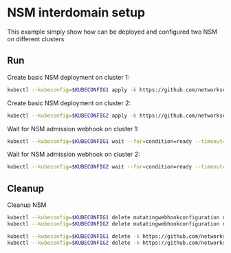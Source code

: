 # NSM interdomain setup


This example simply show how can be deployed and configured two NSM on different clusters

## Run

Create basic NSM deployment on cluster 1:

```bash
kubectl --kubeconfig=$KUBECONFIG1 apply -k https://github.com/networkservicemesh/deployments-k8s/examples/interdomain/nsm/cluster1?ref=5d235ffcf66bf0b5ce6138a4587fef6ade0877ef
```

Create basic NSM deployment on cluster 2:

```bash
kubectl --kubeconfig=$KUBECONFIG2 apply -k https://github.com/networkservicemesh/deployments-k8s/examples/interdomain/nsm/cluster2?ref=5d235ffcf66bf0b5ce6138a4587fef6ade0877ef
```

Wait for NSM admission webhook on cluster 1:

```bash
kubectl --kubeconfig=$KUBECONFIG1 wait --for=condition=ready --timeout=1m pod -n nsm-system -l app=admission-webhook-k8s
```

Wait for NSM admission webhook on cluster 2:

```bash
kubectl --kubeconfig=$KUBECONFIG2 wait --for=condition=ready --timeout=1m pod -n nsm-system -l app=admission-webhook-k8s
```

## Cleanup

Cleanup NSM
```bash
kubectl --kubeconfig=$KUBECONFIG1 delete mutatingwebhookconfiguration nsm-mutating-webhook
kubectl --kubeconfig=$KUBECONFIG2 delete mutatingwebhookconfiguration nsm-mutating-webhook

kubectl --kubeconfig=$KUBECONFIG1 delete -k https://github.com/networkservicemesh/deployments-k8s/examples/interdomain/nsm/cluster1?ref=5d235ffcf66bf0b5ce6138a4587fef6ade0877ef
kubectl --kubeconfig=$KUBECONFIG2 delete -k https://github.com/networkservicemesh/deployments-k8s/examples/interdomain/nsm/cluster2?ref=5d235ffcf66bf0b5ce6138a4587fef6ade0877ef
```
